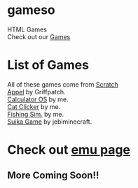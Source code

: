 # gameso
HTML Games  
Check out our [Games](/Games.html)

# List of Games
All of these games come from [Scratch](https://scratch.mit.edu)  
[Appel](https://scratch.mit.edu/projects/60917032/) by Griffpatch.  
[Calculator OS](https://scratch.mit.edu/projects/934514880) by me.  
[Cat Clicker](https://scratch.mit.edu/projects/927274639) by me.  
[Fishing Sim.](https://scratch.mit.edu/projects/929644957) by me.  
[Suika Game](https://scratch.mit.edu/projects/907856686/) by jebiminecraft.  

# Check out [emu page](/emu.html)

## More Coming Soon!!
